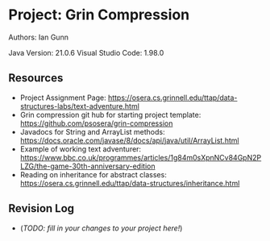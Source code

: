 # Project: Grin Compression

Authors: Ian Gunn

Java Version: 21.0.6 Visual Studio Code: 1.98.0

## Resources

*   Project Assignment Page:
https://osera.cs.grinnell.edu/ttap/data-structures-labs/text-adventure.html
*   Grin compression git hub for starting project template:
https://github.com/psosera/grin-compression
*   Javadocs for String and ArrayList methods:
https://docs.oracle.com/javase/8/docs/api/java/util/ArrayList.html
*   Example of working text adventurer:
https://www.bbc.co.uk/programmes/articles/1g84m0sXpnNCv84GpN2PLZG/the-game-30th-anniversary-edition
*   Reading on inheritance for abstract classes:
https://osera.cs.grinnell.edu/ttap/data-structures/inheritance.html

## Revision Log

*   (_TODO: fill in your changes to your project here!_)
